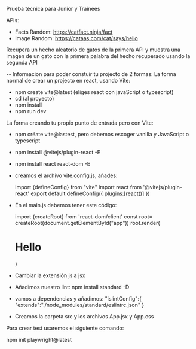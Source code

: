 Prueba técnica para Junior y Trainees

APIs:
- Facts Random: https://catfact.ninja/fact
- Image Random: https://cataas.com/cat/says/hello

Recupera un hecho aleatorio de gatos de la primera API y muestra una imagen
de un gato con la primera palabra del hecho recuperado usando la 
segunda API

-- Informacion para poder constuir tu projecto de 2 formas:
La forma normal de crear un projecto en react, usando Vite:

 - npm create vite@latest (eliges react con javaScript o typescript)
 - cd (al proyecto)
 - npm install
 - npm run dev

La forma creando tu propio punto de entrada pero con Vite:
- npm créate vite@lastest, pero debemos escoger vanilla y JavaScript o typescript
- npm install @vitejs/plugin-react -E
- npm install react react-dom -E
- creamos el archivo vite.config.js, añades:

	import {defineConfig} from "vite"
	import react from '@vitejs/plugin-react'
	export default defineConfig({
	    plugins:[react()]
	})

- En el main.js debemos tener este código:

	import {createRoot} from 'react-dom/client'
	const root= createRoot(document.getElementById("app"))
	root.render(<h1>Hello</h1>)

- Cambiar la extensión js a jsx
- Añadimos nuestro lint: npm install standard -D
- vamos a dependencias y añadimos:
	 "islintConfig":{
    "extends":"./node_modules/standard/eslintrc.json"
  }
- Creamos la carpeta src y los archivos App.jsx y App.css

Para crear test usaremos el siguiente comando:

npm init playwright@latest

